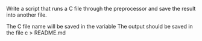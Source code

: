 Write a script that runs a C file through the preprocessor and save the result into another file.

The C file name will be saved in the variable 
The output should be saved in the file c > README.md


